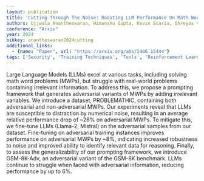 ```yaml
---
layout: publication
title: 'Cutting Through The Noise: Boosting LLM Performance On Math Word Problems'
authors: Ujjwala Anantheswaran, Himanshu Gupta, Kevin Scaria, Shreyas Verma, Chitta Baral, Swaroop Mishra
conference: "Arxiv"
year: 2024
bibkey: anantheswaran2024cutting
additional_links:
  - {name: "Paper", url: "https://arxiv.org/abs/2406.15444"}
tags: ['Security', 'Training Techniques', 'Tools', 'Reinforcement Learning', 'RAG', 'Pretraining Methods', 'Fine-Tuning', 'Prompting']
---
```

Large Language Models (LLMs) excel at various tasks, including solving math
word problems (MWPs), but struggle with real-world problems containing
irrelevant information. To address this, we propose a prompting framework that
generates adversarial variants of MWPs by adding irrelevant variables. We
introduce a dataset, PROBLEMATHIC, containing both adversarial and
non-adversarial MWPs. Our experiments reveal that LLMs are susceptible to
distraction by numerical noise, resulting in an average relative performance
drop of ~26% on adversarial MWPs. To mitigate this, we fine-tune LLMs (Llama-2,
Mistral) on the adversarial samples from our dataset. Fine-tuning on
adversarial training instances improves performance on adversarial MWPs by ~8%,
indicating increased robustness to noise and improved ability to identify
relevant data for reasoning. Finally, to assess the generalizability of our
prompting framework, we introduce GSM-8K-Adv, an adversarial variant of the
GSM-8K benchmark. LLMs continue to struggle when faced with adversarial
information, reducing performance by up to 6%.
